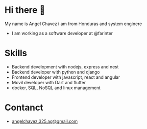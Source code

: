 # Hi there 👋
My name is Angel Chavez i am from Honduras and system enginere 
- I am working as a software developer at @farinter 

# Skills
- Backend development with nodejs, express and nest
- Backend developer with python and django
- Frontend developer with javascript, react and angular
- Movil developer with Dart and flutter
- docker, SQL, NoSQL and linux management

# Contanct 
- angelchavez.325.ag@gmail.com
<!--
**agchavez/agchavez** is a ✨ _special_ ✨ repository because its `README.md` (this file) appears on your GitHub profile.

Here are some ideas to get you started:

- 🔭 I’m currently working on ...
- 🌱 I’m currently learning ...
- 👯 I’m looking to collaborate on ...
- 🤔 I’m looking for help with ...
- 💬 Ask me about ...
- 📫 How to reach me: ...
- 😄 Pronouns: ...
- ⚡ Fun fact: ...
-->
